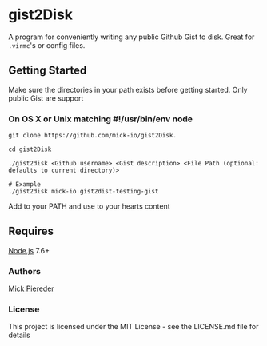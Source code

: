 # gist2Disk

A program for conveniently writing any public Github Gist to disk. Great for `.virmc`'s or config files.

## Getting Started

Make sure the directories in your path exists before getting started.
Only public Gist are support

### On OS X or Unix matching #!/usr/bin/env node

```shell
git clone https://github.com/mick-io/gist2Disk.

cd gist2Disk

./gist2disk <Github username> <Gist description> <File Path (optional: defaults to current directory)>

# Example
./gist2disk mick-io gist2dist-testing-gist
```

Add to your PATH and use to your hearts content

## Requires

[Node.js](https://nodejs.org) 7.6+

### Authors

[Mick Piereder](https://github.com/mick.io)

### License

This project is licensed under the MIT License - see the LICENSE.md file for details
